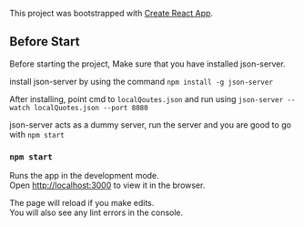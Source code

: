 This project was bootstrapped with [Create React App](https://github.com/facebook/create-react-app).

## Before Start

Before starting the project, Make sure that you have installed json-server.

install json-server by using the command `npm install -g json-server`

After installing, point cmd to `localQoutes.json` and run using `json-server --watch localQuotes.json --port 8080`

json-server acts as a dummy server, run the server and you are good to go with `npm start`

### `npm start`

Runs the app in the development mode.<br />
Open [http://localhost:3000](http://localhost:3000) to view it in the browser.

The page will reload if you make edits.<br />
You will also see any lint errors in the console.


